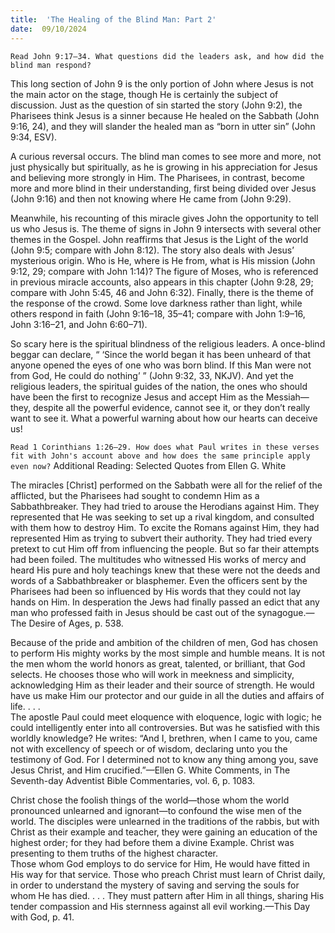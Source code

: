 ```yaml
---
title:  'The Healing of the Blind Man: Part 2'
date:  09/10/2024
---
```


`Read John 9:17–34. What questions did the leaders ask, and how did the blind man respond?`

This long section of John 9 is the only portion of John where Jesus is not the main actor on the stage, though He is certainly the subject of discussion. Just as the question of sin started the story (John 9:2), the Pharisees think Jesus is a sinner because He healed on the Sabbath (John 9:16, 24), and they will slander the healed man as “born in utter sin” (John 9:34, ESV).

A curious reversal occurs. The blind man comes to see more and more, not just physically but spiritually, as he is growing in his appreciation for Jesus and believing more strongly in Him. The Pharisees, in contrast, become more and more blind in their understanding, first being divided over Jesus (John 9:16) and then not knowing where He came from (John 9:29).

Meanwhile, his recounting of this miracle gives John the opportunity to tell us who Jesus is. The theme of signs in John 9 intersects with several other themes in the Gospel. John reaffirms that Jesus is the Light of the world (John 9:5; compare with John 8:12). The story also deals with Jesus’ mysterious origin. Who is He, where is He from, what is His mission (John 9:12, 29; compare with John 1:14)? The figure of Moses, who is referenced in previous miracle accounts, also appears in this chapter (John 9:28, 29; compare with John 5:45, 46 and John 6:32). Finally, there is the theme of the response of the crowd. Some love darkness rather than light, while others respond in faith (John 9:16–18, 35–41; compare with John 1:9–16, John 3:16–21, and John 6:60–71).

So scary here is the spiritual blindness of the religious leaders. A once-blind beggar can declare, “ ‘Since the world began it has been unheard of that anyone opened the eyes of one who was born blind. If this Man were not from God, He could do nothing’ ” (John 9:32, 33, NKJV). And yet the religious leaders, the spiritual guides of the nation, the ones who should have been the first to recognize Jesus and accept Him as the Messiah—they, despite all the powerful evidence, cannot see it, or they don’t really want to see it. What a powerful warning about how our hearts can deceive us!

`Read 1 Corinthians 1:26–29. How does what Paul writes in these verses fit with John's account above and how does the same principle apply even now?`
 Additional Reading: Selected Quotes from Ellen G. White

The miracles [Christ] performed on the Sabbath were all for the relief of the afflicted, but the Pharisees had sought to condemn Him as a Sabbathbreaker. They had tried to arouse the Herodians against Him. They represented that He was seeking to set up a rival kingdom, and consulted with them how to destroy Him. To excite the Romans against Him, they had represented Him as trying to subvert their authority. They had tried every pretext to cut Him off from influencing the people. But so far their attempts had been foiled. The multitudes who witnessed His works of mercy and heard His pure and holy teachings knew that these were not the deeds and words of a Sabbathbreaker or blasphemer. Even the officers sent by the Pharisees had been so influenced by His words that they could not lay hands on Him. In desperation the Jews had finally passed an edict that any man who professed faith in Jesus should be cast out of the synagogue.—The Desire of Ages, p. 538.

Because of the pride and ambition of the children of men, God has chosen to perform His mighty works by the most simple and humble means. It is not the men whom the world honors as great, talented, or brilliant, that God selects. He chooses those who will work in meekness and simplicity, acknowledging Him as their leader and their source of strength. He would have us make Him our protector and our guide in all the duties and affairs of life. . . .<br/>
The apostle Paul could meet eloquence with eloquence, logic with logic; he could intelligently enter into all controversies. But was he satisfied with this worldly knowledge? He writes: “And I, brethren, when I came to you, came not with excellency of speech or of wisdom, declaring unto you the testimony of God. For I determined not to know any thing among you, save Jesus Christ, and Him crucified.”—Ellen G. White Comments, in The Seventh-day Adventist Bible Commentaries, vol. 6, p. 1083.

Christ chose the foolish things of the world—those whom the world pronounced unlearned and ignorant—to confound the wise men of the world. The disciples were unlearned in the traditions of the rabbis, but with Christ as their example and teacher, they were gaining an education of the highest order; for they had before them a divine Example. Christ was presenting to them truths of the highest character.<br/>
Those whom God employs to do service for Him, He would have fitted in His way for that service. Those who preach Christ must learn of Christ daily, in order to understand the mystery of saving and serving the souls for whom He has died. . . . They must pattern after Him in all things, sharing His tender compassion and His sternness against all evil working.—This Day with God, p. 41.